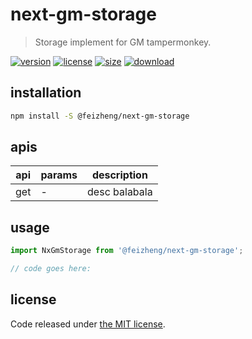 # next-gm-storage
> Storage implement for GM tampermonkey.

[![version][version-image]][version-url]
[![license][license-image]][license-url]
[![size][size-image]][size-url]
[![download][download-image]][download-url]

## installation
```bash
npm install -S @feizheng/next-gm-storage
```

## apis
| api | params | description   |
|-----|--------|---------------|
| get | -      | desc balabala |

## usage
```js
import NxGmStorage from '@feizheng/next-gm-storage';

// code goes here:
```

## license
Code released under [the MIT license](https://github.com/afeiship/next-gm-storage/blob/master/LICENSE.txt).

[version-image]: https://img.shields.io/npm/v/@feizheng/next-gm-storage
[version-url]: https://npmjs.org/package/@feizheng/next-gm-storage

[license-image]: https://img.shields.io/npm/l/@feizheng/next-gm-storage
[license-url]: https://github.com/afeiship/next-gm-storage/blob/master/LICENSE.txt

[size-image]: https://img.shields.io/bundlephobia/minzip/@feizheng/next-gm-storage
[size-url]: https://github.com/afeiship/next-gm-storage/blob/master/dist/next-gm-storage.min.js

[download-image]: https://img.shields.io/npm/dm/@feizheng/next-gm-storage
[download-url]: https://www.npmjs.com/package/@feizheng/next-gm-storage
